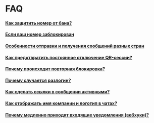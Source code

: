 # FAQ

#### [Как защитить номер от бана?](how-to-protect-number-from-ban.md)
#### [Если ваш номер заблокирован](if-your-number-is-blocked.md)

#### [Особенности отправки и получения сообщений разных стран](features-of-sending-and-receiving-messages-from-different-countries.md)

#### [Как предотвратить постоянное отключение QR-сессии?](how-can-I-prevent-a-QR-session-from-being-permanently-disconnected.md)

#### [Почему происходит повторная блокировка?](why-is-re-blocking-happening.md)

#### [Почему случается разлогин?](why-does-the-crash-happen.md)

#### [Как сделать ссылки в сообщении активными?](how-to-make-links-in-a-message-active.md)

#### [Как отображать имя компании и логотип в чатах?](how-to-display-company-name-and-logo-in-chats.md)

#### [Почему медленно приходят входящие уведомления (вебхуки)?](why-are-incoming-notifications-slow-(webhooks).md)

